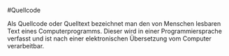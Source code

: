 #Quellcode

Als Quellcode oder Quelltext bezeichnet man den von Menschen lesbaren Text eines Computerprogramms. Dieser wird in einer Programmiersprache verfasst und ist nach einer elektronischen Übersetzung vom Computer verarbeitbar. 

